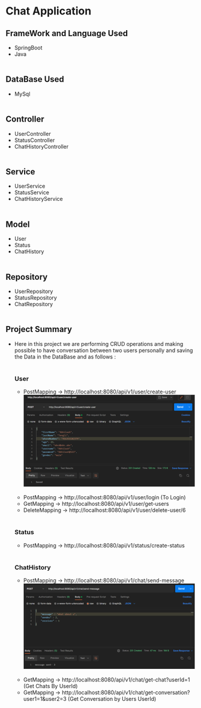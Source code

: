 # Chat Application
## FrameWork and Language Used
- SpringBoot
- Java
<br><br>
## DataBase Used
- MySql
<br><br>
## Controller
- UserController
- StatusController
- ChatHistoryController
<br><br>
## Service
- UserService
- StatusService
- ChatHistoryService
<br><br>
## Model
- User
- Status
- ChatHistory
<br><br>
## Repository
- UserRepository
- StatusRepository
- ChatRepository
<br><br>
## Project Summary
- Here in this project we are performing CRUD operations and making possible to have conversation between two users personally and saving the Data in the DataBase and as follows :
<br><br>
  ### User
  - PostMapping -> http://localhost:8080/api/v1/user/create-user
  ![create user](create%20user.png)<br><br>
  - PostMapping -> http://localhost:8080/api/v1/user/login (To Login)
  - GetMapping -> http://localhost:8080/api/v1/user/get-users
  - DeleteMapping -> http://localhost:8080/api/v1/user/delete-user/6
  <br><br>
  ### Status
  - PostMapping -> http://localhost:8080/api/v1/status/create-status
  <br><br>
  ### ChatHistory
  - PostMapping -> http://localhost:8080/api/v1/chat/send-message
  ![send message](send%20messages.png)<br><br>
  - GetMapping -> http://localhost:8080/api/v1/chat/get-chat?userId=1 (Get Chats By UserId)
  - GetMapping -> http://localhost:8080/api/v1/chat/get-conversation?user1=1&user2=3 (Get Conversation by Users UserId)